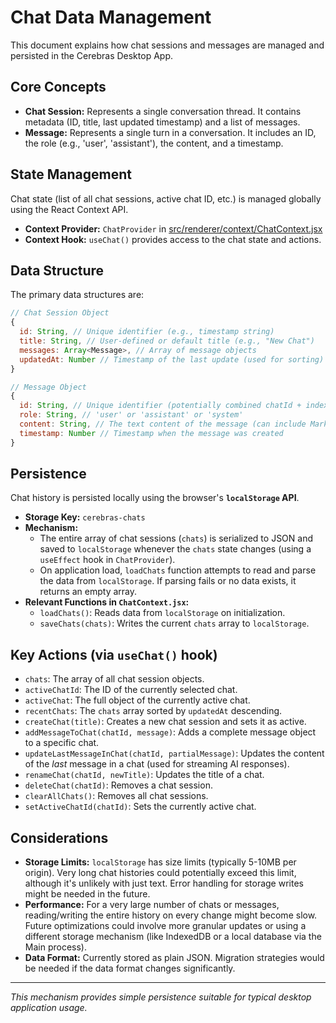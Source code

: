 # Chat Data Management

This document explains how chat sessions and messages are managed and persisted in the Cerebras Desktop App.

## Core Concepts

*   **Chat Session:** Represents a single conversation thread. It contains metadata (ID, title, last updated timestamp) and a list of messages.
*   **Message:** Represents a single turn in a conversation. It includes an ID, the role (e.g., 'user', 'assistant'), the content, and a timestamp.

## State Management

Chat state (list of all chat sessions, active chat ID, etc.) is managed globally using the React Context API.

*   **Context Provider:** `ChatProvider` in [src/renderer/context/ChatContext.jsx](mdc:src/renderer/context/ChatContext.jsx)
*   **Context Hook:** `useChat()` provides access to the chat state and actions.

## Data Structure

The primary data structures are:

```javascript
// Chat Session Object
{
  id: String, // Unique identifier (e.g., timestamp string)
  title: String, // User-defined or default title (e.g., "New Chat")
  messages: Array<Message>, // Array of message objects
  updatedAt: Number // Timestamp of the last update (used for sorting)
}

// Message Object
{
  id: String, // Unique identifier (potentially combined chatId + index or timestamp)
  role: String, // 'user' or 'assistant' or 'system'
  content: String, // The text content of the message (can include Markdown)
  timestamp: Number // Timestamp when the message was created
}
```

## Persistence

Chat history is persisted locally using the browser's **`localStorage` API**.

*   **Storage Key:** `cerebras-chats`
*   **Mechanism:**
    *   The entire array of chat sessions (`chats`) is serialized to JSON and saved to `localStorage` whenever the `chats` state changes (using a `useEffect` hook in `ChatProvider`).
    *   On application load, `loadChats` function attempts to read and parse the data from `localStorage`. If parsing fails or no data exists, it returns an empty array.
*   **Relevant Functions in `ChatContext.jsx`:**
    *   `loadChats()`: Reads data from `localStorage` on initialization.
    *   `saveChats(chats)`: Writes the current `chats` array to `localStorage`.

## Key Actions (via `useChat()` hook)

*   `chats`: The array of all chat session objects.
*   `activeChatId`: The ID of the currently selected chat.
*   `activeChat`: The full object of the currently active chat.
*   `recentChats`: The `chats` array sorted by `updatedAt` descending.
*   `createChat(title)`: Creates a new chat session and sets it as active.
*   `addMessageToChat(chatId, message)`: Adds a complete message object to a specific chat.
*   `updateLastMessageInChat(chatId, partialMessage)`: Updates the content of the *last* message in a chat (used for streaming AI responses).
*   `renameChat(chatId, newTitle)`: Updates the title of a chat.
*   `deleteChat(chatId)`: Removes a chat session.
*   `clearAllChats()`: Removes all chat sessions.
*   `setActiveChatId(chatId)`: Sets the currently active chat.

## Considerations

*   **Storage Limits:** `localStorage` has size limits (typically 5-10MB per origin). Very long chat histories could potentially exceed this limit, although it's unlikely with just text. Error handling for storage writes might be needed in the future.
*   **Performance:** For a very large number of chats or messages, reading/writing the entire history on every change might become slow. Future optimizations could involve more granular updates or using a different storage mechanism (like IndexedDB or a local database via the Main process).
*   **Data Format:** Currently stored as plain JSON. Migration strategies would be needed if the data format changes significantly.

---
*This mechanism provides simple persistence suitable for typical desktop application usage.* 